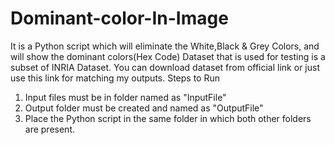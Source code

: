 # Dominant-color-In-Image

It is a Python script which will eliminate the White,Black & Grey Colors, and will show the dominant colors(Hex Code)
Dataset that is used for testing is a subset of INRIA Dataset.
You can download dataset from official link or just use this link for matching my outputs.
Steps to Run
1) Input files must be in folder named as "InputFile"
2) Output folder must be created and named as "OutputFile"
3) Place the Python script in the same folder in which both other folders are present.
